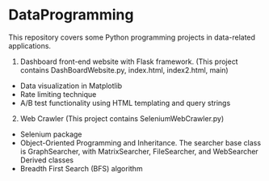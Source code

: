 # DataProgramming
This repository covers some Python programming projects in data-related applications.

1. Dashboard front-end website with Flask framework. (This project contains DashBoardWebsite.py, index.html, index2.html, main)
- Data visualization in Matplotlib
- Rate limiting technique
- A/B test functionality using HTML templating and query strings
2. Web Crawler (This project contains SeleniumWebCrawler.py)
- Selenium package
- Object-Oriented Programming and Inheritance. The searcher base class is GraphSearcher, with MatrixSearcher, FileSearcher, and WebSearcher Derived classes
- Breadth First Search (BFS) algorithm
